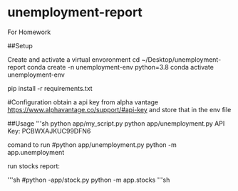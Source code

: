 # unemployment-report
For Homework

##Setup 

Create and activate a virtual envoronment
cd ~/Desktop/unemployment-report
conda create -n unemployment-env python=3.8
conda activate unemployment-env

pip install -r requirements.txt

#Configuration
obtain a api key from alpha vantage https://www.alphavantage.co/support/#api-key
and store that in the env file



##Usage
'''sh
python app/my_script.py
python app/unemployment.py
API Key: PCBWXAJKUC99DFN6

comand to run 
#python app/unemployment.py
python -m app.unemployment

run stocks report:

'''sh
#python -app/stock.py
python -m app.stocks
'''sh